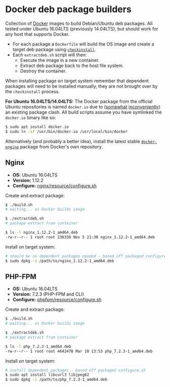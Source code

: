 # Docker deb package builders
Collection of [Docker](https://www.docker.com) images to build Debian/Ubuntu deb packages. All tested under Ubuntu 16.04LTS (previously 14.04LTS), but should work for any host that supports Docker.

- For each package a `Dockerfile` will build the OS image and create a target deb package using [`checkinstall`](https://help.ubuntu.com/community/CheckInstall).
- Each `extractdeb.sh` script will then:
	- Execute the image in a new container.
	- Extract deb package back to the host file system.
	- Destroy the container.

When installing package on target system remember that dependent packages will need to be installed manually, they are not brought over by the `checkinstall` process.

**For Ubuntu 16.04LTS/14.04LTS:** The Docker package from the official Ubuntu repositories is named `docker.io` due to ([somewhat](https://packages.ubuntu.com/trusty/docker.io) [inconveniently](https://packages.ubuntu.com/xenial/docker.io)) an existing package clash. All build scripts assume you have symlinked the `docker.io` binary like so:

```sh
$ sudo apt install docker.io
$ sudo ln -sf /usr/bin/docker.io /usr/local/bin/docker
```

Alternatively (and probably a better idea), install the latest stable [`docker-engine`](https://docs.docker.com/engine/installation/linux/ubuntu/) package from Docker's own repository.

## Nginx
- **OS:** Ubuntu 16.04LTS
- **Version:** 1.12.2
- **Configure:** [nginx/resource/configure.sh](nginx/resource/configure.sh)

Create and extract package:
```sh
$ ./build.sh
# waiting... as Docker builds image

$ ./extractdeb.sh
# package extract from container

$ ls -l nginx_1.12.2-1_amd64.deb
-rw-r--r-- 1 root root 236338 Nov 5 21:30 nginx_1.12.2-1_amd64.deb
```

Install on target system:
```sh
# should be no dependent packages needed - based off packaged configure.sh
$ sudo dpkg -i /path/to/nginx_1.12.2-1_amd64.deb
```

## PHP-FPM
- **OS:** Ubuntu 16.04LTS
- **Version:** 7.2.3 (PHP-FPM and CLI)
- **Configure:** [phpfpm/resource/configure.sh](phpfpm/resource/configure.sh)

Create and extract package:
```sh
$ ./build.sh
# waiting... as Docker builds image

$ ./extractdeb.sh
# package extract from container

$ ls -l php_7.2.3-1_amd64.deb
-rw-r--r-- 1 root root 4642478 Mar 10 13:53 php_7.2.3-1_amd64.deb
```

Install on target system:
```sh
# install dependent packages - based off packaged configure.sh
$ sudo apt install libcurl3 libjpeg62
$ sudo dpkg -i /path/to/php_7.2.3-1_amd64.deb
```
